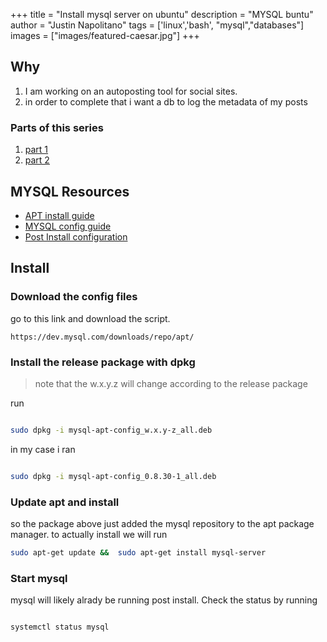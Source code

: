 +++
title =  "Install mysql server on ubuntu"
description = "MYSQL buntu"
author = "Justin Napolitano"
tags = ['linux','bash', "mysql","databases"]
images = ["images/featured-caesar.jpg"]
+++


## Why

1. I am working on an autoposting tool for social sites.
2. in order to complete that i want a db to log the metadata of my posts
   

### Parts of this series

1. [part 1](https://jnapolitano.com/en/posts/hugo-social-publisher/)
2. [part 2](https://jnapolitano.com/en/posts/python-rss-reader/)



## MYSQL Resources

* [APT install guide](https://dev.mysql.com/doc/mysql-apt-repo-quick-guide/en/)
* [MYSQL config guide](https://dev.mysql.com/doc/mysql-getting-started/en/#mysql-getting-started-installing)
* [Post Install configuration](https://dev.mysql.com/doc/refman/8.4/en/postinstallation.html)


## Install

### Download the config files

go to this link and download the script.

```https://dev.mysql.com/downloads/repo/apt/```

### Install the release package with dpkg

> note that the w.x.y.z will change according to the release package

run 

```bash

sudo dpkg -i mysql-apt-config_w.x.y-z_all.deb
```

in my case i ran 

```bash

sudo dpkg -i mysql-apt-config_0.8.30-1_all.deb 

```

### Update apt and install

so the package above just added the mysql repository to the apt package manager. to actually install we will run 

```bash
sudo apt-get update &&  sudo apt-get install mysql-server
```

### Start mysql

mysql will likely alrady be running post install. Check the status by running

```bash

systemctl status mysql

```
